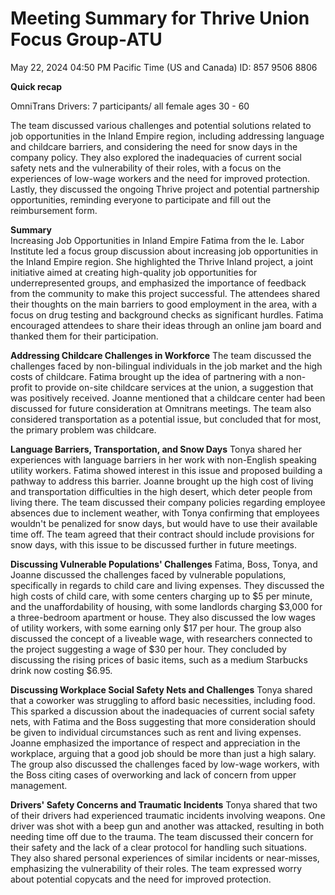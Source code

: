 # **Meeting Summary for Thrive Union Focus Group-ATU**

May 22, 2024 04:50 PM Pacific Time (US and Canada) ID: 857 9506 8806

**Quick recap**

OmniTrans Drivers: 7 participants/ all female ages 30 \- 60

The team discussed various challenges and potential solutions related to job opportunities in the Inland Empire region, including addressing language and childcare barriers, and considering the need for snow days in the company policy. They also explored the inadequacies of current social safety nets and the vulnerability of their roles, with a focus on the experiences of low-wage workers and the need for improved protection. Lastly, they discussed the ongoing Thrive project and potential partnership opportunities, reminding everyone to participate and fill out the reimbursement form.

**Summary**  
Increasing Job Opportunities in Inland Empire Fatima from the Ie. Labor Institute led a focus group discussion about increasing job opportunities in the Inland Empire region. She highlighted the Thrive Inland project, a joint initiative aimed at creating high-quality job opportunities for underrepresented groups, and emphasized the importance of feedback from the community to make this project successful. The attendees shared their thoughts on the main barriers to good employment in the area, with a focus on drug testing and background checks as significant hurdles. Fatima encouraged attendees to share their ideas through an online jam board and thanked them for their participation. 

**Addressing Childcare Challenges in Workforce** The team discussed the challenges faced by non-bilingual individuals in the job market and the high costs of childcare. Fatima brought up the idea of partnering with a non-profit to provide on-site childcare services at the union, a suggestion that was positively received. Joanne mentioned that a childcare center had been discussed for future consideration at Omnitrans meetings. The team also considered transportation as a potential issue, but concluded that for most, the primary problem was childcare. 

**Language Barriers, Transportation, and Snow Days** Tonya shared her experiences with language barriers in her work with non-English speaking utility workers. Fatima showed interest in this issue and proposed building a pathway to address this barrier. Joanne brought up the high cost of living and transportation difficulties in the high desert, which deter people from living there. The team discussed their company policies regarding employee absences due to inclement weather, with Tonya confirming that employees wouldn't be penalized for snow days, but would have to use their available time off. The team agreed that their contract should include provisions for snow days, with this issue to be discussed further in future meetings. 

**Discussing Vulnerable Populations' Challenges** Fatima, Boss, Tonya, and Joanne discussed the challenges faced by vulnerable populations, specifically in regards to child care and living expenses. They discussed the high costs of child care, with some centers charging up to $5 per minute, and the unaffordability of housing, with some landlords charging $3,000 for a three-bedroom apartment or house. They also discussed the low wages of utility workers, with some earning only $17 per hour. The group also discussed the concept of a liveable wage, with researchers connected to the project suggesting a wage of $30 per hour. They concluded by discussing the rising prices of basic items, such as a medium Starbucks drink now costing $6.95. 

**Discussing Workplace Social Safety Nets and Challenges** Tonya shared that a coworker was struggling to afford basic necessities, including food. This sparked a discussion about the inadequacies of current social safety nets, with Fatima and the Boss suggesting that more consideration should be given to individual circumstances such as rent and living expenses. Joanne emphasized the importance of respect and appreciation in the workplace, arguing that a good job should be more than just a high salary. The group also discussed the challenges faced by low-wage workers, with the Boss citing cases of overworking and lack of concern from upper management. 

**Drivers' Safety Concerns and Traumatic Incidents** Tonya shared that two of their drivers had experienced traumatic incidents involving weapons. One driver was shot with a beep gun and another was attacked, resulting in both needing time off due to the trauma. The team discussed their concern for their safety and the lack of a clear protocol for handling such situations. They also shared personal experiences of similar incidents or near-misses, emphasizing the vulnerability of their roles. The team expressed worry about potential copycats and the need for improved protection. 

